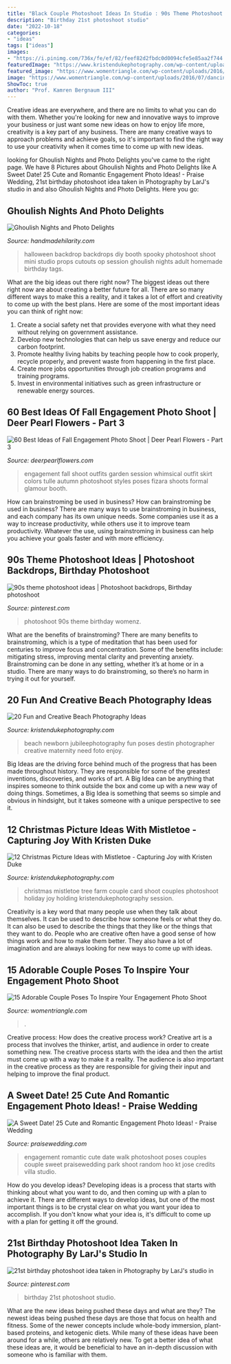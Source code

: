 ```yaml
---
title: "Black Couple Photoshoot Ideas In Studio : 90s Theme Photoshoot Ideas"
description: "Birthday 21st photoshoot studio"
date: "2022-10-18"
categories:
- "ideas"
tags: ["ideas"]
images:
- "https://i.pinimg.com/736x/fe/ef/82/feef82d2fbdc0d0094cfe5e85aa2f744.jpg"
featuredImage: "https://www.kristendukephotography.com/wp-content/uploads/2015/03/newborn.jpg"
featured_image: "https://www.womentriangle.com/wp-content/uploads/2016/07/dancing-pose-1.jpg"
image: "https://www.womentriangle.com/wp-content/uploads/2016/07/dancing-pose-1.jpg"
ShowToc: true
author: "Prof. Kamren Bergnaum III"
---
```



Creative ideas are everywhere, and there are no limits to what you can do with them. Whether you're looking for new and innovative ways to improve your business or just want some new ideas on how to enjoy life more, creativity is a key part of any business. There are many creative ways to approach problems and achieve goals, so it's important to find the right way to use your creativity when it comes time to come up with new ideas.

	

		
looking for Ghoulish Nights and Photo Delights you've came to the right page. We have 8 Pictures about Ghoulish Nights and Photo Delights like A Sweet Date! 25 Cute and Romantic Engagement Photo Ideas! - Praise Wedding, 21st birthday photoshoot idea taken in Photography by LarJ&#039;s studio in and also Ghoulish Nights and Photo Delights. Here you go:
		
    
## Ghoulish Nights And Photo Delights

<img loading=lazy src="http://www.handmadehilarity.com/wp-content/uploads/2013/10/66754fd9baa9a4816a94f43fd6c56c23.jpg" onerror="this.onerror=null;this.src='https://tse1.mm.bing.net/th?id=OIP.QUocp7wLbatsXYxUsBYEawHaHa&amp;pid=15.1';" alt="Ghoulish Nights and Photo Delights">

_Source: handmadehilarity.com_

>halloween backdrop backdrops diy booth spooky photoshoot shoot mini studio props cutouts op session ghoulish nights adult homemade birthday tags. 

	

What are the big ideas out there right now?
The biggest ideas out there right now are about creating a better future for all. There are so many different ways to make this a reality, and it takes a lot of effort and creativity to come up with the best plans. Here are some of the most important ideas you can think of right now:
1. Create a social safety net that provides everyone with what they need without relying on government assistance.
2. Develop new technologies that can help us save energy and reduce our carbon footprint. 
3. Promote healthy living habits by teaching people how to cook properly, recycle properly, and prevent waste from happening in the first place. 
4. Create more jobs opportunities through job creation programs and training programs. 
5. Invest in environmental initiatives such as green infrastructure or renewable energy sources.

    
## 60 Best Ideas Of Fall Engagement Photo Shoot | Deer Pearl Flowers - Part 3

<img loading=lazy src="https://www.deerpearlflowers.com/wp-content/uploads/2016/08/Fall-Engagement-Photo-Shoot-and-Poses-Ideas-53.jpg" onerror="this.onerror=null;this.src='https://tse4.mm.bing.net/th?id=OIP.7_vg_RnJURCIyKOVLGQ8AwHaLH&amp;pid=15.1';" alt="60 Best Ideas of Fall Engagement Photo Shoot | Deer Pearl Flowers - Part 3">

_Source: deerpearlflowers.com_

>engagement fall shoot outfits garden session whimsical outfit skirt colors tulle autumn photoshoot styles poses fizara shoots formal glamour booth. 

	

How can brainstroming be used in business?
How can brainstroming be used in business? There are many ways to use brainstroming in business, and each company has its own unique needs. Some companies use it as a way to increase productivity, while others use it to improve team productivity. Whatever the use, using brainstroming in business can help you achieve your goals faster and with more efficiency.

    
## 90s Theme Photoshoot Ideas | Photoshoot Backdrops, Birthday Photoshoot

<img loading=lazy src="https://i.pinimg.com/736x/62/9c/5a/629c5a0f6866a420f1da4cbbab79b229.jpg" onerror="this.onerror=null;this.src='https://tse3.mm.bing.net/th?id=OIP.40plsfpAVFR2kjVATXCyKQHaLH&amp;pid=15.1';" alt="90s theme photoshoot ideas | Photoshoot backdrops, Birthday photoshoot">

_Source: pinterest.com_

>photoshoot 90s theme birthday womenz. 

	

What are the benefits of brainstroming?
There are many benefits to brainstroming, which is a type of meditation that has been used for centuries to improve focus and concentration. Some of the benefits include: mitigating stress, improving mental clarity and preventing anxiety. Brainstroming can be done in any setting, whether it’s at home or in a studio. There are many ways to do brainstroming, so there’s no harm in trying it out for yourself.

    
## 20 Fun And Creative Beach Photography Ideas

<img loading=lazy src="https://www.kristendukephotography.com/wp-content/uploads/2015/03/newborn.jpg" onerror="this.onerror=null;this.src='https://tse2.mm.bing.net/th?id=OIP.npjMxN3zpoKZ4aiG9Lq7ogHaLI&amp;pid=15.1';" alt="20 Fun and Creative Beach Photography Ideas">

_Source: kristendukephotography.com_

>beach newborn jubileephotography fun poses destin photographer creative maternity need foto enjoy. 

	

Big Ideas are the driving force behind much of the progress that has been made throughout history. They are responsible for some of the greatest inventions, discoveries, and works of art. A Big Idea can be anything that inspires someone to think outside the box and come up with a new way of doing things. Sometimes, a Big Idea is something that seems so simple and obvious in hindsight, but it takes someone with a unique perspective to see it.

    
## 12 Christmas Picture Ideas With Mistletoe - Capturing Joy With Kristen Duke

<img loading=lazy src="http://www.kristendukephotography.com/wp-content/uploads/2014/12/couple-tree-farm.jpg" onerror="this.onerror=null;this.src='https://tse4.mm.bing.net/th?id=OIP.jPafUbo1BAsTdbiIXMsBfAHaLH&amp;pid=15.1';" alt="12 Christmas Picture Ideas with Mistletoe - Capturing Joy with Kristen Duke">

_Source: kristendukephotography.com_

>christmas mistletoe tree farm couple card shoot couples photoshoot holiday joy holding kristendukephotography session. 

	

Creativity is a key word that many people use when they talk about themselves. It can be used to describe how someone feels or what they do. It can also be used to describe the things that they like or the things that they want to do. People who are creative often have a good sense of how things work and how to make them better. They also have a lot of imagination and are always looking for new ways to come up with ideas.

    
## 15 Adorable Couple Poses To Inspire Your Engagement Photo Shoot

<img loading=lazy src="https://www.womentriangle.com/wp-content/uploads/2016/07/dancing-pose-1.jpg" onerror="this.onerror=null;this.src='https://tse3.mm.bing.net/th?id=OIP.tE8PjnIoy9BmHP68sTwfwgHaKr&amp;pid=15.1';" alt="15 Adorable Couple Poses To Inspire Your Engagement Photo Shoot">

_Source: womentriangle.com_

>. 

	

Creative process: How does the creative process work?
Creative art is a process that involves the thinker, artist, and audience in order to create something new. The creative process starts with the idea and then the artist must come up with a way to make it a reality. The audience is also important in the creative process as they are responsible for giving their input and helping to improve the final product.

    
## A Sweet Date! 25 Cute And Romantic Engagement Photo Ideas! - Praise Wedding

<img loading=lazy src="http://www.praisewedding.com/wp-content/uploads/2015/05/02-random_walk.jpg" onerror="this.onerror=null;this.src='https://tse4.mm.bing.net/th?id=OIP.4Rco0JMViOCoH4ABO-Ph8wHaPp&amp;pid=15.1';" alt="A Sweet Date! 25 Cute and Romantic Engagement Photo Ideas! - Praise Wedding">

_Source: praisewedding.com_

>engagement romantic cute date walk photoshoot poses couples couple sweet praisewedding park shoot random hoo kt jose credits villa studio. 

	

How do you develop ideas?
Developing ideas is a process that starts with thinking about what you want to do, and then coming up with a plan to achieve it. There are different ways to develop ideas, but one of the most important things is to be crystal clear on what you want your idea to accomplish. If you don't know what your idea is, it's difficult to come up with a plan for getting it off the ground.

    
## 21st Birthday Photoshoot Idea Taken In Photography By LarJ&#039;s Studio In

<img loading=lazy src="https://i.pinimg.com/736x/fe/ef/82/feef82d2fbdc0d0094cfe5e85aa2f744.jpg" onerror="this.onerror=null;this.src='https://tse4.mm.bing.net/th?id=OIP.mbpktSCaitCNFk4kLuvdCAHaLB&amp;pid=15.1';" alt="21st birthday photoshoot idea taken in Photography by LarJ&#039;s studio in">

_Source: pinterest.com_

>birthday 21st photoshoot studio. 

	

What are the new ideas being pushed these days and what are they?
The newest ideas being pushed these days are those that focus on health and fitness. Some of the newer concepts include whole-body immersion, plant-based proteins, and ketogenic diets. While many of these ideas have been around for a while, others are relatively new. To get a better idea of what these ideas are, it would be beneficial to have an in-depth discussion with someone who is familiar with them.

